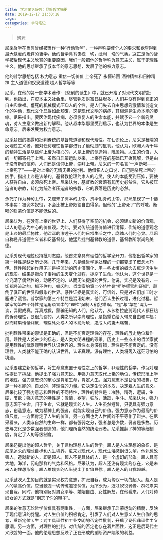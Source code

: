 ```yaml
---
title: 学习笔记系列：尼采哲学摘要
date: 2019-12-17 21:30:18
tags:
categories: 学习笔记
---
```


>摘要
<!--more-->


尼采哲学在当时曾经被当作一种“行动哲学”，一种声称要使个人的要求和欲望得到最大限度的发挥的哲学。他的哲学具有傲视一切，批判一切的气势。这正是他的哲学被后现代主义欣赏的重要原因。我们一般把他的哲学称为意志主义，属于非理性主义，他的思想继承了叔本华的意志思想，发展了他的权力意志。

他的哲学思想包括 权力意志 重估一切价值 上帝死了 永恒轮回 酒神精神和日神精神 主人道德和奴隶道德 超人哲学等等

尼采，在他的第一部学术著作-《悲剧的诞生》中，就已开始了对现代文明的批判。他指出，在资本主义社会里，尽管物质财富日益增多，人们并没有得到真正的自由和幸福。僵死的机械模式压抑人的个性，是人们失去自由思想的激情和创造文化的冲动，现代文化显得如此颓废，这是现代文明的病症，其根源是生命本能的萎缩。尼采指出，要医治现代疾病，必须恢复人的生命本能，并赋予它一个新的灵魂，对人生意义做出新的解释。他从叔本华那里受到启示，也认为世界的本体是生命意志。后来发展为权力意志。

尼采猛烈的揭露和批判传统的基督教道德和现代理性。在认识论上，尼采是极端的反理性主义者，他对任何理性哲学都进行了最彻底的批判。他认为，欧洲人两千年的精神生活是以信仰上帝为核心的，人是上帝的创造物，附属物。人生的价值，人的一切都寄托于上帝。虽然自启蒙运动以来，上帝存在的基础已开始瓦解，但是由于没有新的信仰，人们还是信仰上帝，崇拜上帝。尼采的一句名言“一声断喝——上帝死了”——是对上帝的无情无畏的批判。他借狂人之口说，自己是杀死上帝的凶手，指出上帝是该杀的。基督教伦理约束人的心灵，使人的本能受到压抑，要使人获得自由，必须杀死上帝。尼采认为，基督教的衰落有其历史必然性，它从被压迫者的宗教，转化为统治者压迫者的宗教，它的衰落是历史的必然。

杀死了作为神的上帝，又迎来了资本的上帝，资本化身的上帝。尼采忽视了一个基本事实：被资本奴役，不会比被上帝奴役自由得多。但他的“上帝死了”的呼喊，断喝的启蒙价值是不能低估的。

尼采认为，在没有上帝的世界上，人们获得了空前的机会，必须建立新的价值观，以人的意志为中心的价值观。为此，要对传统道德价值进行清算，传统的道德观念是上帝的最后掩体，他深深的渗透于人们的日常生活之中，腐蚀人们的心灵。尼采自称是非道德主义者和反基督徒，他猛烈批判基督教的道德，基督教所崇尚的美德。

尼采对现代理性也持批判态度。他首先拿具有理性的哲学家开刀，他指出哲学家的第一特性是缺乏历史感，几千年来，凡是经哲学家处理的一切都变成了概念木乃伊。理性所起的作用无非是把流动的历史僵固化，用一些永恒的概念去框定活生生的现实。结果是扼杀了事物的生灭变化过程，扼杀了生命。他认为，这个世界是一个充满了偶然性的，动荡不定的，从而无法捉摸的世界。他说，实况是没有的，一切都是流动的，抓不住的，躲闪的。哲学家的第二个特性是“拒绝感官的证据”，颠倒了真正的世界和假象的世界。感性证据是真实的，可信的，只是对它们加工时才塞进了谎言。哲学家的第三个特性是混淆始末，他们否认生长过程，进化过程。哲学家的第四个特性是运用语言中的“理性”强制人们犯错误。“是”与“存在”混为一谈，弄假成真，弄真成假，蒙骗无知的人们。他认为，从苏格拉底到现代人都狂热的诉诸理性，是很荒谬的。人类之所以崇尚理性，是指望它给人带来自由和幸福；然而结果恰恰相反，理性处处与人的本能为敌，造成人的更大痛苦。

批判理性带来的谬误是正确的，但是不能否定理性的存在，理性的历史地位和作用。理性是人类进步的标志，是人类文明进程的硕果。历史上一些杰出的哲学家就是用理性的武器观察世界认识世界的。理性本身没有错，理性是不能否定的。没有理性，人类就不能正确的认识世界，认识真理。没有理性，人类将落入迷茫可怕的境遇。

尼采要建立新的哲学，将生命意志置于理性之上的哲学，非理性的哲学。作为对理性提出了挑战，他提出了强力意志说。用强力意志取代上帝的地位，传统形而上学的地位。强力意志说的核心是肯定生命，肯定人生。强力意志不是世俗的权势，它是一种本能的，自发的，非理性的力量。它决定生命的本质，决定着人生的意义。 尼采比较了强力意志和理性的不同特性，理性的特性是：冷静，精确，逻辑，生硬，节欲；强力意志的特性是：激情，欲望，狂放，活跃，争斗。尼采认为，强力意志源于生命，归于生命，它就是现实的人生。人生虽然短暂，只要具有强力意志，创造意志，成为精神上的强者，就能实现自己的价值。强力意志作为最高的价值尺度，一方面肯定了人生的价值，另一方面也为人世间的不平等作了辩护。在尼采看来，人类与自然的生命一样，都有强弱之分，强者总是少数，弱者是多数。历史与文化是少数强者创造的，他们理所当然的统治弱者。尼采推翻了神的等级制度，肯定了人的等级制度。

尼采还提出他的超人哲学，关于建构理想人生的哲学。超人是人生理想的象征，是尼采追求的理想目标和人生境界。尼采对现代人，现代生活感到很失望，他梦想改善人，造就新的人，即是超人。超人不是具体的人，是一个虚幻的形象。超人具有大地，海洋，闪电那样的气势和风格。尼采认为，超人还没有现实的存在，它是未来人的理想形象；超人给现实的人生提出了价值目标；超人是人的自我超越。

尼采鼓吹人生的目的就是实现权力意志，扩张自我，成为驾驭一切的超人。超人是人的最高价值，应当藐视一切传统道德价值，为所欲为，通过奴役弱者、群氓来实现自我。同时，他特别反对男女平等、婚姻自由、女性解放，在他看来，人们对待妇女的方式就是“别忘了你的鞭子”。

尼采的唯意志论哲学价值具有两重性，一方面，尼采继承了启蒙运动的精髓，反映了现代意识的觉醒。对人生价值的积极肯定，引发了人们对人生意义人生价值的思考，重新定位人生；对工具理性和工业文明的否定性批判，开启了现代非理性主义思潮。另一方面，对理性的批判，对传统的否定也存在着片面性，这正是后现代主义欣赏的一面。他的伦理思想反映了正在形成的垄断资产阶级的利益。